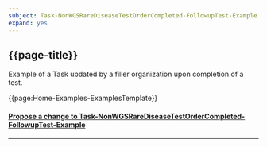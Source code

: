 ```yaml
---
subject: Task-NonWGSRareDiseaseTestOrderCompleted-FollowupTest-Example
expand: yes
---
```



## {{page-title}}

Example of a Task updated by a filler organization upon completion of a test.

{{page:Home-Examples-ExamplesTemplate}}


<div id="Feedback" class="tabcontent">
<h4><a href='https://simplifier.net/NHS-Digital-FHIR-Genomics-Implementation-Guide/Task-NonWGSRareDiseaseTestOrderCompleted-FollowupTest-Example/~issues?level=Filee' target="_blank">Propose a change to Task-NonWGSRareDiseaseTestOrderCompleted-FollowupTest-Example</a></h4>
</div>

---